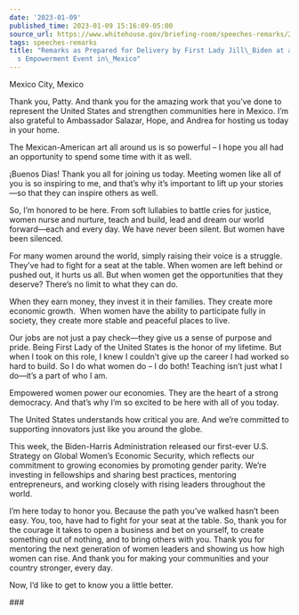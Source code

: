```yaml
---
date: '2023-01-09'
published_time: 2023-01-09 15:16:09-05:00
source_url: https://www.whitehouse.gov/briefing-room/speeches-remarks/2023/01/09/remarks-as-prepared-for-delivery-by-first-lady-jill-biden-at-a-womens-empowerment-event-in-mexico/
tags: speeches-remarks
title: "Remarks as Prepared for Delivery by First Lady Jill\_Biden at a Women\u2019\
  s Empowerment Event in\_Mexico"
---
```

 
Mexico City, Mexico

Thank you, Patty. And thank you for the amazing work that you’ve done to
represent the United States and strengthen communities here in Mexico.
I’m also grateful to Ambassador Salazar, Hope, and Andrea for hosting us
today in your home.  
  
The Mexican-American art all around us is so powerful – I hope you all
had an opportunity to spend some time with it as well.  
  
¡Buenos Dias! Thank you all for joining us today. Meeting women like all
of you is so inspiring to me, and that’s why it’s important to lift up
your stories—so that they can inspire others as well.  
  
So, I’m honored to be here. From soft lullabies to battle cries for
justice, women nurse and nurture, teach and build, lead and dream our
world forward—each and every day. We have never been silent. But women
have been silenced.  
  
For many women around the world, simply raising their voice is a
struggle. They’ve had to fight for a seat at the table. When women are
left behind or pushed out, it hurts us all. But when women get the
opportunities that they deserve? There’s no limit to what they can do.  
  
When they earn money, they invest it in their families. They create more
economic growth.  When women have the ability to participate fully in
society, they create more stable and peaceful places to live.  
  
Our jobs are not just a pay check—they give us a sense of purpose and
pride. Being First Lady of the United States is the honor of my
lifetime. But when I took on this role, I knew I couldn’t give up the
career I had worked so hard to build. So I do what women do – I do both!
Teaching isn’t just what I do—it’s a part of who I am.  
  
Empowered women power our economies. They are the heart of a strong
democracy. And that’s why I’m so excited to be here with all of you
today.  
  
The United States understands how critical you are. And we’re committed
to supporting innovators just like you around the globe.  
  
This week, the Biden-Harris Administration released our first-ever U.S.
Strategy on Global Women’s Economic Security, which reflects our
commitment to growing economies by promoting gender parity. We’re
investing in fellowships and sharing best practices, mentoring
entrepreneurs, and working closely with rising leaders throughout the
world.   
  
I’m here today to honor you. Because the path you’ve walked hasn’t been
easy. You, too, have had to fight for your seat at the table. So, thank
you for the courage it takes to open a business and bet on yourself, to
create something out of nothing, and to bring others with you. Thank you
for mentoring the next generation of women leaders and showing us how
high women can rise. And thank you for making your communities and your
country stronger, every day.  
  
Now, I’d like to get to know you a little better. 

\###
